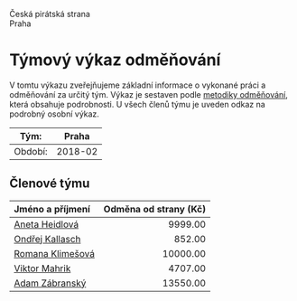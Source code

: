 Česká pirátská strana  
Praha

Týmový výkaz odměňování
===========================

V tomtu výkazu zveřejňujeme základní informace o vykonané práci a odměňování
za určitý tým. Výkaz je sestaven podle [metodiky odměňování][metodika],
která obsahuje podrobnosti. U všech členů týmu je uveden odkaz na podrobný osobní výkaz.

Tým:                     | Praha
-----------------------  | --------------------
Období:                  | 2018-02

Členové týmu
--------------

| Jméno a příjmení                      |   Odměna od strany (Kč) |
|:--------------------------------------|------------------------:|
| [Aneta Heidlová](aneta-heidlova/)     |                 9999.00 |
| [Ondřej Kallasch](ondrej-kallasch/)   |                  852.00 |
| [Romana Klimešová](romana-klimesova/) |                10000.00 |
| [Viktor Mahrik](viktor-mahrik/)       |                 4707.00 |
| [Adam Zábranský](adam-zabransky/)     |                13550.00 |


[metodika]: https://redmine.pirati.cz/projects/po/wiki/Odmenovani
